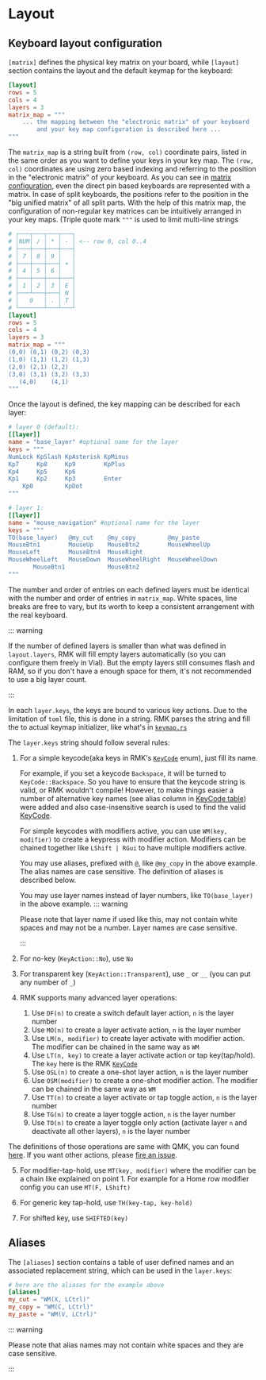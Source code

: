 # Layout

## Keyboard layout configuration

`[matrix]` defines the physical key matrix on your board, while `[layout]` section contains the layout and the default keymap for the keyboard:

```toml
[layout]
rows = 5
cols = 4
layers = 3
matrix_map = """
    ... the mapping between the "electronic matrix" of your keyboard
        and your key map configuration is described here ...
"""
```

The `matrix_map` is a string built from `(row, col)` coordinate pairs, listed in the same order as you want to define your keys in your key map. The `(row, col)` coordinates are using zero based indexing and referring to the position in the "electronic matrix" of your keyboard. As you can see in [matrix configuration](keyboard_matrix.md), even the direct pin based keyboards are represented with a matrix. In case of split keyboards, the positions refer to the position in the "big unified matrix" of all split parts. With the help of this matrix map, the configuration of non-regular key matrices can be intuitively arranged in your key maps. (Triple quote mark `"""` is used to limit multi-line strings

```toml
# ┌───┬───┬───┬───┐
# │NUM│ / │ * │ - │ <-- row 0, col 0..4
# ├───┼───┼───┼───┤
# │ 7 │ 8 │ 9 │   │
# ├───┼───┼───┤ + │
# │ 4 │ 5 │ 6 │   │
# ├───┼───┼───┼───┤
# │ 1 │ 2 │ 3 │ E │
# ├───┴───┼───┤ N │
# │   0   │ . │ T │
# └───────┴───┴───┘
[layout]
rows = 5
cols = 4
layers = 3
matrix_map = """
(0,0) (0,1) (0,2) (0,3)
(1,0) (1,1) (1,2) (1,3)
(2,0) (2,1) (2,2)
(3,0) (3,1) (3,2) (3,3)
   (4,0)    (4,1)
"""
```

Once the layout is defined, the key mapping can be described for each layer:

```toml
# layer 0 (default):
[[layer]]
name = "base_layer" #optional name for the layer
keys = """
NumLock KpSlash KpAsterisk KpMinus
Kp7     Kp8     Kp9        KpPlus
Kp4     Kp5     Kp6
Kp1     Kp2     Kp3        Enter
    Kp0         KpDot
"""

# layer 1:
[[layer]]
name = "mouse_navigation" #optional name for the layer
keys = """
TO(base_layer)   @my_cut    @my_copy         @my_paste
MouseBtn1        MouseUp    MouseBtn2        MouseWheelUp
MouseLeft        MouseBtn4  MouseRight
MouseWheelLeft   MouseDown  MouseWheelRight  MouseWheelDown
       MouseBtn1            MouseBtn2
"""
```

The number and order of entries on each defined layers must be identical with the number and order of entries in `matrix_map`. White spaces, line breaks are free to vary, but its worth to keep a consistent arrangement with the real keyboard.

::: warning

If the number of defined layers is smaller than what was defined in `layout.layers`, RMK will fill empty layers automatically (so you can configure them freely in Vial). But the empty layers still consumes flash and RAM, so if you don't have a enough space for them, it's not recommended to use a big layer count.

:::

In each `layer.keys`, the keys are bound to various key actions. Due to the limitation of `toml` file, this is done in a string. RMK parses the string and fill the to actual keymap initializer, like what's in [`keymap.rs`](https://github.com/HaoboGu/rmk/tree/main/examples/use_rust/rp2040/src/keymap.rs)

The `layer.keys` string should follow several rules:

1. For a simple keycode(aka keys in RMK's [`KeyCode`](https://docs.rs/rmk/latest/rmk/keycode/enum.KeyCode.html) enum), just fill its name.

   For example, if you set a keycode `Backspace`, it will be turned to `KeyCode::Backspace`. So you have to ensure that the keycode string is valid, or RMK wouldn't compile! However, to make things easier a number of alternative key names (see alias column in [KeyCode table](../keymap/keycodes)) were added and also case-insensitive search is used to find the valid [KeyCode](https://docs.rs/rmk/latest/rmk/keycode/enum.KeyCode.html).

   For simple keycodes with modifiers active, you can use `WM(key, modifier)` to create a keypress with modifier action. Modifiers can be chained together like `LShift | RGui` to have multiple modifiers active.

   You may use aliases, prefixed with `@`, like `@my_copy` in the above example. The alias names are case sensitive. The definition of aliases is described below.

   You may use layer names instead of layer numbers, like `TO(base_layer)` in the above example.
   ::: warning 

   Please note that layer name if used like this, may not contain white spaces and may not be a number. Layer names are case sensitive.
   
   :::

2. For no-key (`KeyAction::No`), use `No`

3. For transparent key (`KeyAction::Transparent`), use `_` or `__` (you can put any number of `_`)

4. RMK supports many advanced layer operations:
   1. Use `DF(n)` to create a switch default layer action, `n` is the layer number
   2. Use `MO(n)` to create a layer activate action, `n` is the layer number
   3. Use `LM(n, modifier)` to create layer activate with modifier action. The modifier can be chained in the same way as `WM`
   4. Use `LT(n, key)` to create a layer activate action or tap key(tap/hold). The `key` here is the RMK [`KeyCode`](https://docs.rs/rmk/latest/rmk/keycode/enum.KeyCode.html)
   5. Use `OSL(n)` to create a one-shot layer action, `n` is the layer number
   6. Use `OSM(modifier)` to create a one-shot modifier action. The modifier can be chained in the same way as `WM`
   7. Use `TT(n)` to create a layer activate or tap toggle action, `n` is the layer number
   8. Use `TG(n)` to create a layer toggle action, `n` is the layer number
   9. Use `TO(n)` to create a layer toggle only action (activate layer `n` and deactivate all other layers), `n` is the layer number

The definitions of those operations are same with QMK, you can found [here](https://docs.qmk.fm/#/feature_layers). If you want other actions, please [fire an issue](https://github.com/HaoboGu/rmk/issues/new).

5. For modifier-tap-hold, use `MT(key, modifier)` where the modifier can be a chain like explained on point 1. For example for a Home row modifier config you can use `MT(F, LShift)`

6. For generic key tap-hold, use `TH(key-tap, key-hold)`

7. For shifted key, use `SHIFTED(key)`

## Aliases

The `[aliases]` section contains a table of user defined names and an associated replacement string, which can be used in the `layer.keys`:

```toml
# here are the aliases for the example above
[aliases]
my_cut = "WM(X, LCtrl)"
my_copy = "WM(C, LCtrl)"
my_paste = "WM(V, LCtrl)"
```

::: warning

Please note that alias names may not contain white spaces and they are case sensitive.

:::
